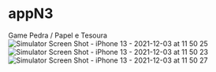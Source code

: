 # appN3
Game Pedra / Papel e Tesoura
![Simulator Screen Shot - iPhone 13 - 2021-12-03 at 11 50 25](https://user-images.githubusercontent.com/17418041/144622500-26b40ce1-a2af-4e5e-b49e-3ddbe07d60c8.png)
![Simulator Screen Shot - iPhone 13 - 2021-12-03 at 11 50 23](https://user-images.githubusercontent.com/17418041/144622505-2d8d1014-f35e-47e9-886b-52d00906ebf2.png)
![Simulator Screen Shot - iPhone 13 - 2021-12-03 at 11 50 27](https://user-images.githubusercontent.com/17418041/144622511-262a70d7-f126-4fc0-8698-3dcc4be8ae73.png)
